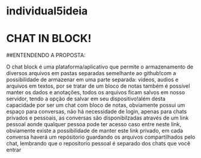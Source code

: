 # individual5ideia

# CHAT IN BLOCK!
 ##ENTENDENDO A PROPOSTA:
 <P style "color: blue;"> O chat block é uma plataforma/aplicativo que permite o armazenamento de diversos arquivos em pastas separadas semelhante ao github!com a possibilidade de armazenar  em uma parte separada: videos, audios e arquivos em textos, por se tratar de um bloco de notas também é possível manter os dados e anotações, todos os arquivos ficam salvos em nosso servidor, tendo a opção de salvar em seu dispositivo!além desta capacidade por ser um chat com bloco de notas, obviamente possui um espaço para conversas, não há necessidade de login, apenas para chats privados e pessoais, as conversas são disponibilzadas através de um link pessoal aonde qualquer pessoa pode ter acesso caso entre neste link, obviamente existe a possibilidade de manter este link privado, em cada conversa haverá um repósitorio guardando os arquivos compartilhados pelo chat, lembrando que o repositorio pessoal é separado dos chats que você entrar</p>
